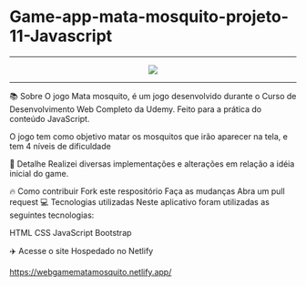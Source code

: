# Game-app-mata-mosquito-projeto-11-Javascript

<hr>
<p align="center">

  <img src="https://user-images.githubusercontent.com/103331086/219082637-68de511b-8298-4990-a4ee-7fa6445567b5.PNG"/>

</p>
<hr>


📚 Sobre
O jogo Mata mosquito, é um jogo desenvolvido durante o Curso de Desenvolvimento Web Completo da Udemy. Feito para a prática do conteúdo JavaScript.

O jogo tem como objetivo matar os mosquitos que irão aparecer na tela, e tem 4 níveis de dificuldade

🎨 Detalhe
Realizei diversas implementações e alterações em relação a idéia inicial do game.

🔥 Como contribuir
Fork este respositório
Faça as mudanças
Abra um pull request
💻 Tecnologias utilizadas
Neste aplicativo foram utilizadas as seguintes tecnologias:

HTML
CSS
JavaScript
Bootstrap

✈️ Acesse o site
Hospedado no Netlify

https://webgamematamosquito.netlify.app/
